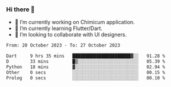### Hi there 👋

<!--
**devcat37/devcat37** is a ✨ _special_ ✨ repository because its `README.md` (this file) appears on your GitHub profile.-->


- 🔭 I’m currently working on Chimicum application.
- 🌱 I’m currently learning Flutter/Dart.
- 👯 I’m looking to collaborate with UI designers.
<!-- - 🤔 I’m looking for help with ... -->

<!--START_SECTION:waka-->

```txt
From: 20 October 2023 - To: 27 October 2023

Dart     9 hrs 35 mins   ██████████████████████▓░░   91.28 %
D        33 mins         █▒░░░░░░░░░░░░░░░░░░░░░░░   05.39 %
Python   18 mins         ▓░░░░░░░░░░░░░░░░░░░░░░░░   02.94 %
Other    0 secs          ░░░░░░░░░░░░░░░░░░░░░░░░░   00.15 %
Prolog   0 secs          ░░░░░░░░░░░░░░░░░░░░░░░░░   00.10 %
```

<!--END_SECTION:waka-->
